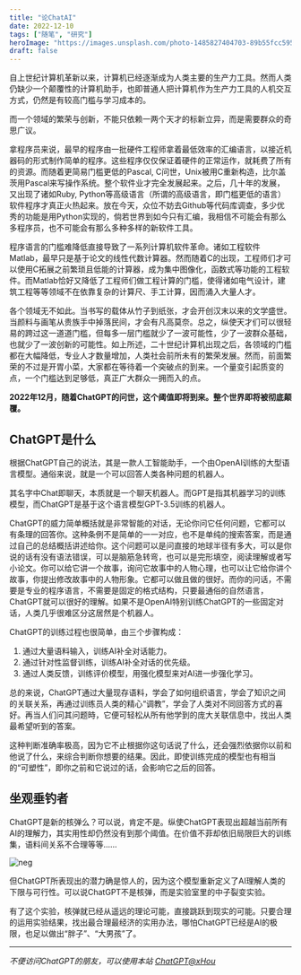 ```yaml
---
title: "论ChatAI"
date: 2022-12-10
tags: ["随笔", "研究"]
heroImage: "https://images.unsplash.com/photo-1485827404703-89b55fcc595e?ixlib=rb-4.0.3&ixid=MnwxMjA3fDB8MHxwaG90by1wYWdlfHx8fGVufDB8fHx8&auto=format&fit=crop&w=1470&q=80"
draft: false
---
```


自上世纪计算机革新以来，计算机已经逐渐成为人类主要的生产力工具。然而人类仍缺少一个颠覆性的计算机助手，也即普通人把计算机作为生产力工具的人机交互方式，仍然是有较高门槛与学习成本的。

而一个领域的繁荣与创新，不能只依赖一两个天才的标新立异，而是需要群众的奇思广议。

拿程序员来说，最早的程序由一批硬件工程师拿着最低效率的汇编语言，以接近机器码的形式制作简单的程序。这些程序仅仅保证着硬件的正常运作，就耗费了所有的资源。而随着更简易门槛更低的Pascal, C问世，Unix被用C重新构造，比尔盖茨用Pascal来写操作系统。整个软件业才完全发展起来。之后，几十年的发展，又出现了诸如Ruby, Python等高级语言（所谓的高级语言，即门槛更低的语言）软件程序才真正火热起来。放在今天，众位不妨去Github等代码库调查，多少优秀的功能是用Python实现的，倘若世界到如今只有汇编，我相信不可能会有那么多程序员，也不可能会有那么多种多样的新软件工具。

程序语言的门槛难降低直接导致了一系列计算机软件革命。诸如工程软件Matlab，最早只是基于论文的线性代数计算器。然而随着C的出现，工程师们才可以使用C拓展之前繁琐且低能的计算器，成为集中图像化，函数式等功能的工程软件。而Matlab恰好又降低了工程师们做工程计算的门槛，使得诸如电气设计，建筑工程等等领域不在依靠复杂的计算尺、手工计算，因而涌入大量人才。

各个领域无不如此。当书写的载体从竹子到纸张，才会开创汉末以来的文学盛世。当颜料与画笔从贵族手中掉落民间，才会有凡高莫奈。总之，纵使天才们可以很轻易的跨过这一道道门槛，但每多一层门槛就少了一波可能性，少了一波群众基础，也就少了一波创新的可能性。如上所述，二十世纪计算机出现之后，各领域的门槛都在大幅降低，专业人才数量增加，人类社会前所未有的繁荣发展。然而，前面繁荣的不过是开胃小菜，大家都在等待着一个突破点的到来。一个量变引起质变的点，一个门槛达到足够低，真正广大群众一拥而入的点。

**2022年12月，随着ChatGPT的问世，这个阈值即将到来。整个世界即将被彻底颠覆。**

## ChatGPT是什么



根据ChatGPT自己的说法，其是一款人工智能助手，一个由OpenAI训练的大型语言模型。通俗来说，就是一个可以回答人类各种问题的机器人。

其名字中Chat即聊天，本质就是一个聊天机器人。而GPT是指其机器学习的训练模型，而ChatGPT是基于这个语言模型GPT-3.5训练的机器人。

ChatGPT的威力简单概括就是非常智能的对话，无论你问它任何问题，它都可以有条理的回答你。这种条例不是简单的一一对应，也不是单纯的搜索答案，而是通过自己的总结概括讲述给你。这个问题可以是问直接的地球半径有多大，可以是你说的话有没有语法错误，可以是脑筋急转弯，也可以是完形填空，阅读理解或者写小论文。你可以给它讲一个故事，询问它故事中的人物心理，也可以让它给你讲个故事，你提出修改故事中的人物形象。它都可以做且做的很好。而你的问话，不需要是专业的程序语言，不需要是固定的格式结构，只要最通俗的自然语言，ChatGPT就可以很好的理解。如果不是OpenAI特别训练ChatGPT的一些固定对话，人类几乎很难区分这居然是个机器人。

ChatGPT的训练过程也很简单，由三个步骤构成：
1. 通过大量语料输入，训练AI补全对话能力。
2. 通过针对性监督训练，训练AI补全对话的优先级。
3. 通过人类反馈，训练评价模型，用强化模型来对AI进一步强化学习。

总的来说，ChatGPT通过大量现存语料，学会了如何组织语言，学会了知识之间的关联关系，再通过训练员人类的精心“调教”，学会了人类对不同回答方式的喜好。再当人们问其问题時，它便可轻松从所有他学到的庞大关联信息中，找出人类最希望听到的答案。

这种判断准确率极高，因为它不止根据你这句话说了什么，还会强烈依据你以前和他说了什么，来综合判断你想要的结果。因此，即使训练完成的模型也有相当的“可塑性”，即你之前和它说过的话，会影响它之后的回答。


## 坐观垂钓者

ChatGPT是新的核弹么？可以说，肯定不是。纵使ChatGPT表现出超越当前所有AI的理解力，其实用性却仍然没有到那个阈值。在价值不菲却依旧局限巨大的训练集，语料间关系不合理等等……

![neg](https://cdn.jsdelivr.net/gh/imhlq/resources@master/img/202302221437312.png)


但ChatGPT所表现出的潜力确是惊人的，因为这个模型重新定义了AI理解人类的下限与可行性。可以说ChatGPT不是核弹，而是实验室里的中子裂变实验。

有了这个实验，核弹就已经从遥远的理论可能，直接跳跃到现实的可能。只要合理的运用实验结果，找出最合理最经济的实用办法，哪怕ChatGPT已经是AI的极限，也足以做出“胖子”、“大男孩”了。

---

*不便访问ChatGPT的朋友，可以使用本站 [ChatGPT@xHou](chat.xhou.me)*